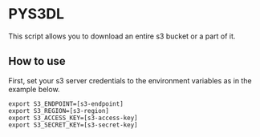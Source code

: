 # PYS3DL
This script allows you to download an entire s3 bucket or a part of it.

## How to use
First, set your s3 server credentials to the environment variables as in the example below.
~~~shell
export S3_ENDPOINT=[s3-endpoint]
export S3_REGION=[s3-region]
export S3_ACCESS_KEY=[s3-access-key]
export S3_SECRET_KEY=[s3-secret-key]
~~~
